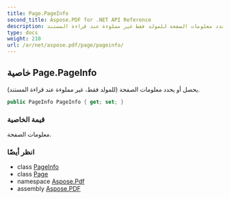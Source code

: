 ```yaml
---
title: Page.PageInfo
second_title: Aspose.PDF for .NET API Reference
description: خاصية الصفحة. يحصل أو يحدد معلومات الصفحة للمولد فقط غير مملوءة عند قراءة المستند
type: docs
weight: 210
url: /ar/net/aspose.pdf/page/pageinfo/
---
```

## خاصية Page.PageInfo

يحصل أو يحدد معلومات الصفحة (للمولد فقط، غير مملوءة عند قراءة المستند).

```csharp
public PageInfo PageInfo { get; set; }
```

### قيمة الخاصية

معلومات الصفحة.

### انظر أيضًا

* class [PageInfo](../../pageinfo/)
* class [Page](../)
* namespace [Aspose.Pdf](../../../aspose.pdf/)
* assembly [Aspose.PDF](../../../)